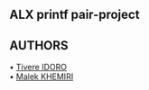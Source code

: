 ## ALX printf pair-project


## AUTHORS
• [Tivere IDORO](https://github.com/tivereidoro) <br>
• [Malek KHEMIRI](https://github.com/KHMalek)
##
##

